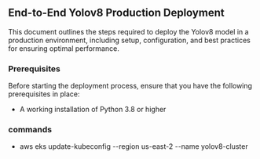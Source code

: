 ## End-to-End Yolov8 Production Deployment
This document outlines the steps required to deploy the Yolov8 model in a production environment, including setup, configuration, and best practices for ensuring optimal performance.

### Prerequisites
Before starting the deployment process, ensure that you have the following prerequisites in place:
- A working installation of Python 3.8 or higher

### commands
- aws eks update-kubeconfig --region us-east-2 --name yolov8-cluster
